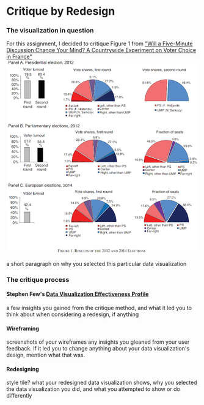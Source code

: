 # Critique by Redesign

### The visualization in question
For this assignment, I decided to critique Figure 1 from ["Will a Five-Minute Discussion Change Your Mind? A Countrywide Experiment on Voter Choice in France"](https://www.hbs.edu/faculty/Publication%20Files/aer.20160524.compressed_421e1937-b6c3-46de-ab46-03c207264cf6.pdf)
![Figure 1. Results of the 2012 and 2014 Elections](/figure1.png)

a short paragraph on why you selected this particular data visualization


### The critique process
#### Stephen Few's [Data Visualization Effectiveness Profile](http://www.perceptualedge.com/articles/visual_business_intelligence/data_visualization_effectiveness_profile.pdf)
a few insights you gained from the critique method, and what it led you to think about when considering a redesign, if anything


#### Wireframing
screenshots of your wireframes
any insights you gleaned from your user feedback.  If it led you to change anything about your data visualization's design, mention what that was.  


#### Redesigning
style tile?
what your redesigned data visualization shows, why you selected the data visualization you did, and what you attempted to show or do differently
